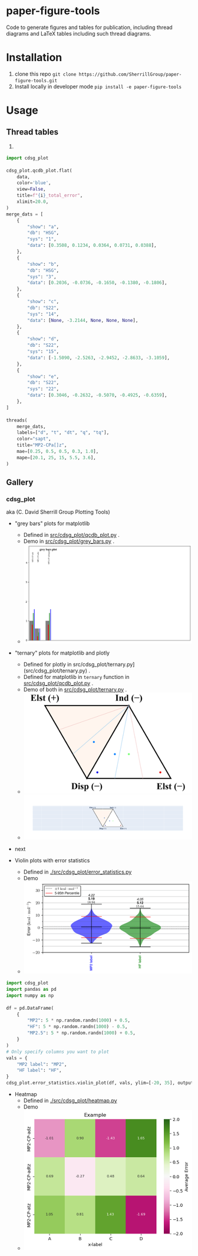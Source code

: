 # paper-figure-tools
Code to generate figures and tables for publication,
including thread diagrams and LaTeX tables including
such thread diagrams.

# Installation
1. clone this repo `git clone https://github.com/SherrillGroup/paper-figure-tools.git`
2. Install locally in developer mode `pip install -e paper-figure-tools`

# Usage
## Thread tables
1.
```python
import cdsg_plot

cdsg_plot.qcdb_plot.flat(
    data,
    color='blue',
    view=False,
    title=f"{i}_total_error",
    xlimit=20.0,
)
merge_dats = [
    {
        "show": "a",
        "db": "HSG",
        "sys": "1",
        "data": [0.3508, 0.1234, 0.0364, 0.0731, 0.0388],
    },
    {
        "show": "b",
        "db": "HSG",
        "sys": "3",
        "data": [0.2036, -0.0736, -0.1650, -0.1380, -0.1806],
    },
    {
        "show": "c",
        "db": "S22",
        "sys": "14",
        "data": [None, -3.2144, None, None, None],
    },
    {
        "show": "d",
        "db": "S22",
        "sys": "15",
        "data": [-1.5090, -2.5263, -2.9452, -2.8633, -3.1059],
    },
    {
        "show": "e",
        "db": "S22",
        "sys": "22",
        "data": [0.3046, -0.2632, -0.5070, -0.4925, -0.6359],
    },
]

threads(
    merge_dats,
    labels=["d", "t", "dt", "q", "tq"],
    color="sapt",
    title="MP2-CPa[]z",
    mae=[0.25, 0.5, 0.5, 0.3, 1.0],
    mape=[20.1, 25, 15, 5.5, 3.6],
)
```

## Gallery

### cdsg_plot

aka (C. David Sherrill Group Plotting Tools)

* "grey bars" plots for matplotlib
  - Defined in [src/cdsg_plot/qcdb_plot.py](src/cdsg_plot/qcdb_plot.py) .
  - Demo in [src/cdsg_plot/grey_bars.py](src/cdsg_plot/grey_bars.py) .
  - ![src/cdsg_plot/bar.py](gallery/bar_grey_bars_plot_2ecf221b26493d61cc355adb67b152091f398a10.png)

* "ternary" plots for matplotlib and plotly
  - Defined for plotly in src/cdsg_plot/ternary.py](src/cdsg_plot/ternary.py) .
  - Defined for matplotlib in `ternary` function in [src/cdsg_plot/qcdb_plot.py](src/cdsg_plot/qcdb_plot.py) .
  - Demo of both in [src/cdsg_plot/ternary.py](src/cdsg_plot/ternary.py) .
  - ![src/cdsg_plot/ternary.py](gallery/tern__lbld_e1dc9bf07c4e17794d7a0ac684255a96dcee50ff.png)
  - ![src/cdsg_plot/ternary.py](gallery/tern__plotly.png)

* next

* Violin plots with error statistics
  - Defined in [./src/cdsg_plot/error_statistics.py](./src/cdsg_plot/error_statistics.py)
  - Demo 
  - ![./gallery/example_violin.png](./gallery/example_violin.png)
```python
import cdsg_plot
import pandas as pd
import numpy as np

df = pd.DataFrame(
    {
        "MP2": 5 * np.random.randn(1000) + 0.5,
        "HF": 5 * np.random.randn(1000) - 0.5,
        "MP2.5": 5 * np.random.randn(1000) + 0.5,
    }
)
# Only specify columns you want to plot
vals = {
    "MP2 label": "MP2",
    "HF label": "HF",
}
cdsg_plot.error_statistics.violin_plot(df, vals, ylim=[-20, 35], output_filename="example.png")
```

* Heatmap
  - Defined in [./src/cdsg_plot/heatmap.py](./src/cdsg_plot/heatmap.py)
  - Demo 
  - ![./gallery/heatmap.png](./gallery/heatmap.png)
